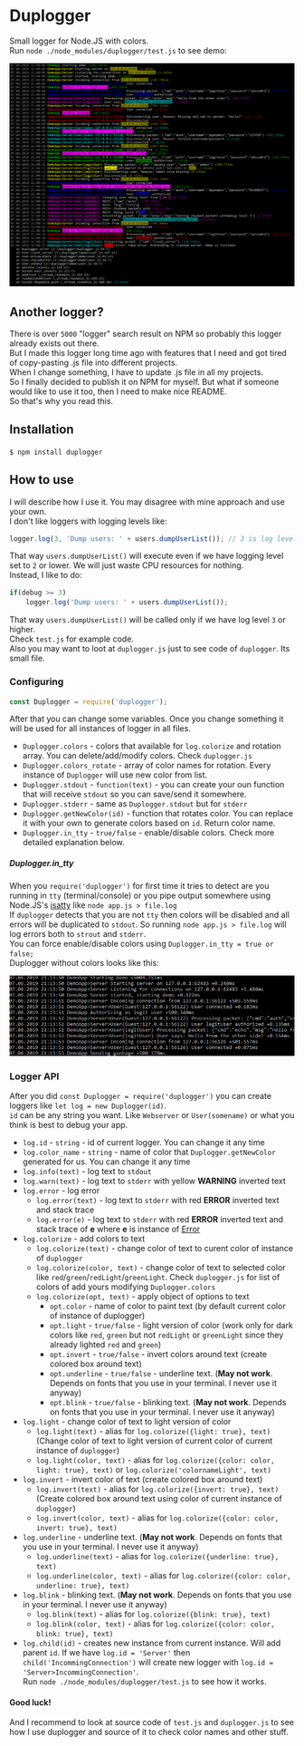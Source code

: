 # Duplogger

Small logger for Node.JS with colors.  
Run `node ./node_modules/duplogger/test.js` to see demo:  

![screenshot](https://raw.githubusercontent.com/pulviscriptor/duplogger/master/demo/screen_colors.png)


## Another logger?

There is over `5000` "logger" search result on NPM so probably this logger already exists out there.  
But I made this logger long time ago with features that I need and got tired of copy-pasting .js file into different projects.  
When I change something, I have to update .js file in all my projects.  
So I finally decided to publish it on NPM for myself. But what if someone would like to use it too, then I need to make nice README.  
So that's why you read this.  

## Installation

`$ npm install duplogger`


## How to use

I will describe how I use it. You may disagree with mine approach and use your own.  
I don't like loggers with logging levels like:  
```javascript
logger.log(3, 'Dump users: ' + users.dumpUserList()); // 3 is log level
```
That way `users.dumpUserList()` will execute even if we have logging level set to `2` or lower. We will just waste CPU resources for nothing.  
Instead, I like to do: 
```javascript
if(debug >= 3)
    logger.log('Dump users: ' + users.dumpUserList());
```
That way `users.dumpUserList()` will be called only if we have log level `3` or higher.  
Check `test.js` for example code.  
Also you may want to loot at `duplogger.js` just to see code of `duplogger`. Its small file.  


### Configuring

```javascript
const Duplogger = require('duplogger');
```
After that you can change some variables. Once you change something it will be used for all instances of logger in all files.  

 - `Duplogger.colors` - colors that available for `log.colorize` and rotation array. You can delete/add/modify colors. Check `duplogger.js`
 - `Duplogger.colors_rotate` - array of color names for rotation. Every instance of `Duplogger` will use new color from list.
 - `Duplogger.stdout` - `function(text)` - you can create your oun function that will receive `stdout` so you can save/send it somewhere.
 - `Duplogger.stderr` - same as `Duplogger.stdout` but for `stderr`
 - `Duplogger.getNewColor(id)` - function that rotates color. You can replace it with your own to generate colors based on `id`. Return color name.
 - `Duplogger.in_tty` - `true/false` - enable/disable colors. Check more detailed explanation below.
 
##### Duplogger.in_tty

When you `require('duplogger')` for first time it tries to detect are you running in `tty` (terminal/console) or you pipe output somewhere using Node.JS's [isatty](https://nodejs.org/api/tty.html#tty_tty_isatty_fd) like `node app.js > file.log`  
If `duplogger` detects that you are not `tty` then colors will be disabled and all errors will be duplicated to `stdout`. So running `node app.js > file.log` will log errors both to `strout` and `stderr`.  
You can force enable/disable colors using `Duplogger.in_tty = true or false;`  
Duplogger without colors looks like this:   

![screenshot](https://raw.githubusercontent.com/pulviscriptor/duplogger/master/demo/screen_no_colors.png)


### Logger API

After you did `const Duplogger = require('duplogger')` you can create loggers like `let log = new Duplogger(id)`.  
`id` can be any string you want. Like `Webserver` or `User(somename)` or what you think is best to debug your app.  

 - `log.id` - `string` - id of current logger. You can change it any time
 - `log.color_name` - `string` - name of color that `Duplogger.getNewColor` generated for us. You can change it any time
 - `log.info(text)` - log text to `stdout`
 - `log.warn(text)` - log text to `stderr` with yellow **WARNING** inverted text
 - `log.error` - log error
   - `log.error(text)` - log text to `stderr` with red **ERROR** inverted text and stack trace
   - `log.error(e)` - log text to `stderr` with red **ERROR** inverted text and stack trace of **e** where **e** is instance of [Error](https://developer.mozilla.org/en-US/docs/Web/JavaScript/Reference/Global_Objects/Error)
 - `log.colorize` - add colors to text
   - `log.colorize(text)` - change color of text to curent color of instance of `duplogger`
   - `log.colorize(color, text)` - change color of text to selected color like `red`/`green`/`redLight`/`greenLight`. Check `duplogger.js` for list of colors of add yours modifying `Duplogger.colors`
   - `log.colorize(opt, text)` - apply object of options to text
     - `opt.color` - name of color to paint text (by default current color of instance of duplogger)
     - `opt.light` - `true/false` - light version of color (work only for dark colors like `red`, `green` but not `redLight` or `greenLight` since they already lighted `red` and `green`)
     - `opt.invert` - `true/false` - invert colors around text (create colored box around text)
     - `opt.underline` - `true/false` - underline text. (**May not work**. Depends on fonts that you use in your terminal. I never use it anyway) 
     - `opt.blink` - `true/false` - blinking text. (**May not work**. Depends on fonts that you use in your terminal. I never use it anyway) 
 - `log.light` - change color of text to light version of color
    - `log.light(text)` - alias for `log.colorize({light: true}, text)` (Change color of text to light version of current color of current instance of `duplogger`)
    - `log.light(color, text)` - alias for `log.colorize({color: color, light: true}, text)` or `log.colorize('colornameLight', text)`
 - `log.invert` - invert color of text (create colored box around text)
    - `log.invert(text)` - alias for `log.colorize({invert: true}, text)` (Create colored box around text using color of current instance of `duplogger`)
    - `log.invert(color, text)` - alias for `log.colorize({color: color, invert: true}, text)`
 - `log.underline` - underline text. (**May not work**. Depends on fonts that you use in your terminal. I never use it anyway) 
   - `log.underline(text)` - alias for `log.colorize({underline: true}, text)`
   - `log.underline(color, text)` - alias for `log.colorize({color: color, underline: true}, text)`
 - `log.blink` - blinking text. (**May not work**. Depends on fonts that you use in your terminal. I never use it anyway) 
   - `log.blink(text)` - alias for `log.colorize({blink: true}, text)`
   - `log.blink(color, text)` - alias for `log.colorize({color: color, blink: true}, text)`
 - `log.child(id)` - creates new instance from current instance. Will add parent `id`. If we have `log.id = 'Server'` then `child('IncommingConnection')` will create new logger with `log.id = 'Server>IncommingConnection'`.   
     Run `node ./node_modules/duplogger/test.js` to see how it works.

#### Good luck!

And I recommend to look at source code of `test.js` and `duplogger.js` to see how I use duplogger and source of it to check color names and other stuff.  
